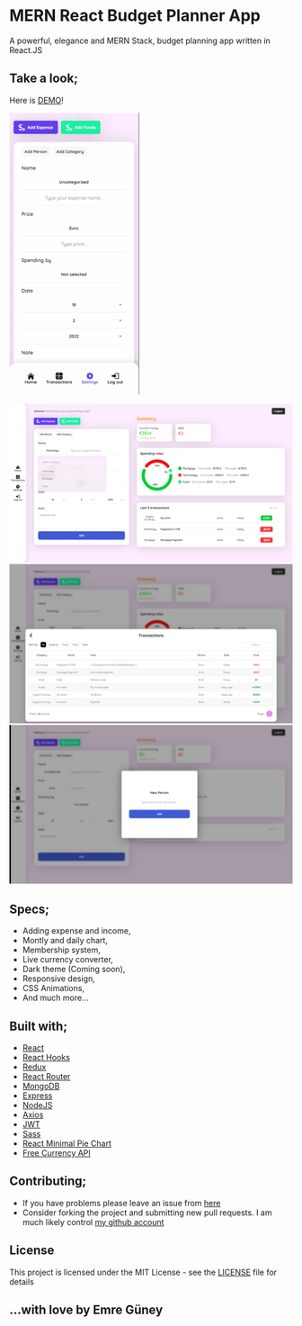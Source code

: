# MERN React Budget Planner App

A powerful, elegance and MERN Stack, budget planning app written in React.JS

## Take a look;

Here is [DEMO](https://mern-react-budget-planner-app.netlify.app/)!

![App Mobil](assets/MOBIL.gif)

![App Mainpage](assets/MAINPAGE.png)
![App Transactions](assets/TRANSACTIONS.png)
![App NewModal](assets/NEWMODAL.png)

## Specs;

- Adding expense and income,
- Montly and daily chart,
- Membership system,
- Live currency converter,
- Dark theme (Coming soon),
- Responsive design,
- CSS Animations,
- And much more...

## Built with;

- [React](https://tr.reactjs.org/)
- [React Hooks](https://reactjs.org/docs/hooks-intro.html)
- [Redux](https://redux.js.org/)
- [React Router](https://reactrouter.com/)
- [MongoDB](https://mongodb.com/)
- [Express](https://expressjs.com/)
- [NodeJS](https://nodejs.org/)
- [Axios](https://axios-http.com/)
- [JWT](https://jwt.io/)
- [Sass](https://sass-lang.com/)
- [React Minimal Pie Chart](https://github.com/toomuchdesign/react-minimal-pie-chart/)
- [Free Currency API](https://freecurrencyapi.net/)

## Contributing;

- If you have problems please leave an issue from [here](https://github.com/eeguney/mern-react-budget-planner-app/issues/)
- Consider forking the project and submitting new pull requests. I am much likely control [my github account](https://github.com/eeguney/)

## License

This project is licensed under the MIT License - see the [LICENSE](LICENSE) file for details

## ...with love by Emre Güney
